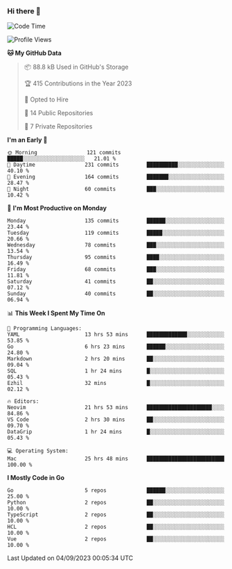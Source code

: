 ### Hi there 👋
<!--![visitors](https://visitor-badge.glitch.me/badge?page_id=d0zingcat)-->
<!--
**d0zingcat/d0zingcat** is a ✨ _special_ ✨ repository because its `README.md` (this file) appears on your GitHub profile.

Here are some ideas to get you started:

- 🔭 I’m currently working on ...
- 🌱 I’m currently learning ...
- 👯 I’m looking to collaborate on ...
- 🤔 I’m looking for help with ...
- 💬 Ask me about ...
- 📫 How to reach me: ...
- 😄 Pronouns: ...
- ⚡ Fun fact: ...
-->
<!--START_SECTION:waka-->
![Code Time](http://img.shields.io/badge/Code%20Time-3%2C007%20hrs%2024%20mins-blue)

![Profile Views](http://img.shields.io/badge/Profile%20Views-0-blue)

**🐱 My GitHub Data** 

> 📦 88.8 kB Used in GitHub's Storage 
 > 
> 🏆 415 Contributions in the Year 2023
 > 
> 💼 Opted to Hire
 > 
> 📜 14 Public Repositories 
 > 
> 🔑 7 Private Repositories 
 > 
**I'm an Early 🐤** 

```text
🌞 Morning                121 commits         █████░░░░░░░░░░░░░░░░░░░░   21.01 % 
🌆 Daytime                231 commits         ██████████░░░░░░░░░░░░░░░   40.10 % 
🌃 Evening                164 commits         ███████░░░░░░░░░░░░░░░░░░   28.47 % 
🌙 Night                  60 commits          ███░░░░░░░░░░░░░░░░░░░░░░   10.42 % 
```
📅 **I'm Most Productive on Monday** 

```text
Monday                   135 commits         ██████░░░░░░░░░░░░░░░░░░░   23.44 % 
Tuesday                  119 commits         █████░░░░░░░░░░░░░░░░░░░░   20.66 % 
Wednesday                78 commits          ███░░░░░░░░░░░░░░░░░░░░░░   13.54 % 
Thursday                 95 commits          ████░░░░░░░░░░░░░░░░░░░░░   16.49 % 
Friday                   68 commits          ███░░░░░░░░░░░░░░░░░░░░░░   11.81 % 
Saturday                 41 commits          ██░░░░░░░░░░░░░░░░░░░░░░░   07.12 % 
Sunday                   40 commits          ██░░░░░░░░░░░░░░░░░░░░░░░   06.94 % 
```


📊 **This Week I Spent My Time On** 

```text
💬 Programming Languages: 
YAML                     13 hrs 53 mins      █████████████░░░░░░░░░░░░   53.85 % 
Go                       6 hrs 23 mins       ██████░░░░░░░░░░░░░░░░░░░   24.80 % 
Markdown                 2 hrs 20 mins       ██░░░░░░░░░░░░░░░░░░░░░░░   09.04 % 
SQL                      1 hr 24 mins        █░░░░░░░░░░░░░░░░░░░░░░░░   05.43 % 
Ezhil                    32 mins             █░░░░░░░░░░░░░░░░░░░░░░░░   02.12 % 

🔥 Editors: 
Neovim                   21 hrs 53 mins      █████████████████████░░░░   84.86 % 
VS Code                  2 hrs 30 mins       ██░░░░░░░░░░░░░░░░░░░░░░░   09.70 % 
DataGrip                 1 hr 24 mins        █░░░░░░░░░░░░░░░░░░░░░░░░   05.43 % 

💻 Operating System: 
Mac                      25 hrs 48 mins      █████████████████████████   100.00 % 
```

**I Mostly Code in Go** 

```text
Go                       5 repos             ██████░░░░░░░░░░░░░░░░░░░   25.00 % 
Python                   2 repos             ██░░░░░░░░░░░░░░░░░░░░░░░   10.00 % 
TypeScript               2 repos             ██░░░░░░░░░░░░░░░░░░░░░░░   10.00 % 
HCL                      2 repos             ██░░░░░░░░░░░░░░░░░░░░░░░   10.00 % 
Vue                      2 repos             ██░░░░░░░░░░░░░░░░░░░░░░░   10.00 % 
```




 Last Updated on 04/09/2023 00:05:34 UTC
<!--END_SECTION:waka-->

